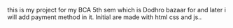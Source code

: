 this is my project for my BCA 5th sem which is Dodhro bazaar for and later i will add payment method in it. Initial are made with html css and js..
